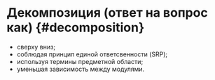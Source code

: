 # Декомпозиция \(ответ на вопрос как\) {#decomposition}

* сверху вниз;
* соблюдая принцип единой ответсвенности \(SRP\);
* используя термины предметной области;
* уменьшая зависимость между модулями.



